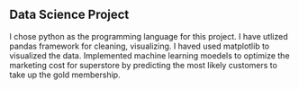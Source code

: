 ## Data Science Project

I chose python as the programming language for this project. I have utlized pandas framework for cleaning, visualizing. I haved used matplotlib to visualized the data. Implemented machine learning moedels to optimize the marketing cost for superstore by predicting the most likely customers to take up the gold membership.
